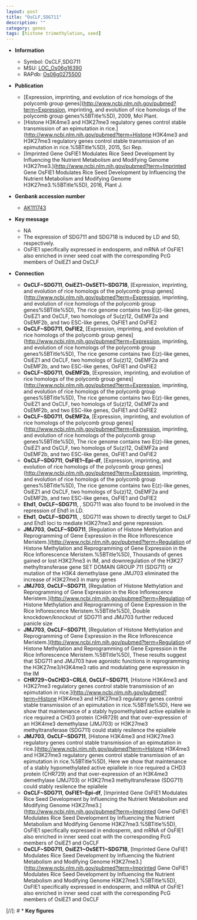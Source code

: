 ```yaml
---
layout: post
title: "OsCLF,SDG711"
description: ""
category: genes
tags: [histone trimethylation, seed]
---
```


* **Information**  
    + Symbol: OsCLF,SDG711  
    + MSU: [LOC_Os06g16390](http://rice.plantbiology.msu.edu/cgi-bin/ORF_infopage.cgi?orf=LOC_Os06g16390)  
    + RAPdb: [Os06g0275500](http://rapdb.dna.affrc.go.jp/viewer/gbrowse_details/irgsp1?name=Os06g0275500)  

* **Publication**  
    + [Expression, imprinting, and evolution of rice homologs of the polycomb group genes](http://www.ncbi.nlm.nih.gov/pubmed?term=Expression, imprinting, and evolution of rice homologs of the polycomb group genes%5BTitle%5D), 2009, Mol Plant.
    + [Histone H3K4me3 and H3K27me3 regulatory genes control stable transmission of an epimutation in rice.](http://www.ncbi.nlm.nih.gov/pubmed?term=Histone H3K4me3 and H3K27me3 regulatory genes control stable transmission of an epimutation in rice.%5BTitle%5D), 2015, Sci Rep.
    + [Imprinted Gene OsFIE1 Modulates Rice Seed Development by Influencing the Nutrient Metabolism and Modifying Genome H3K27me3.](http://www.ncbi.nlm.nih.gov/pubmed?term=Imprinted Gene OsFIE1 Modulates Rice Seed Development by Influencing the Nutrient Metabolism and Modifying Genome H3K27me3.%5BTitle%5D), 2016, Plant J.

* **Genbank accession number**  
    + [AK111743](http://www.ncbi.nlm.nih.gov/nuccore/AK111743)

* **Key message**  
    + NA
    + The expression of SDG711 and SDG718 is induced by LD and SD, respectively.
    + OsFIE1 specifically expressed in endosperm, and mRNA of OsFIE1 also enriched in inner seed coat with the corresponding PcG members of OsiEZ1 and OsCLF

* **Connection**  
    + __OsCLF~SDG711__, __OsiEZ1~OsSET1~SDG718__, [Expression, imprinting, and evolution of rice homologs of the polycomb group genes](http://www.ncbi.nlm.nih.gov/pubmed?term=Expression, imprinting, and evolution of rice homologs of the polycomb group genes%5BTitle%5D), The rice genome contains two E(z)-like genes, OsiEZ1 and OsCLF, two homologs of Su(z)12, OsEMF2a and OsEMF2b, and two ESC-like genes, OsFIE1 and OsFIE2
    + __OsCLF~SDG711__, __OsFIE2__, [Expression, imprinting, and evolution of rice homologs of the polycomb group genes](http://www.ncbi.nlm.nih.gov/pubmed?term=Expression, imprinting, and evolution of rice homologs of the polycomb group genes%5BTitle%5D), The rice genome contains two E(z)-like genes, OsiEZ1 and OsCLF, two homologs of Su(z)12, OsEMF2a and OsEMF2b, and two ESC-like genes, OsFIE1 and OsFIE2
    + __OsCLF~SDG711__, __OsEMF2b__, [Expression, imprinting, and evolution of rice homologs of the polycomb group genes](http://www.ncbi.nlm.nih.gov/pubmed?term=Expression, imprinting, and evolution of rice homologs of the polycomb group genes%5BTitle%5D), The rice genome contains two E(z)-like genes, OsiEZ1 and OsCLF, two homologs of Su(z)12, OsEMF2a and OsEMF2b, and two ESC-like genes, OsFIE1 and OsFIE2
    + __OsCLF~SDG711__, __OsEMF2a__, [Expression, imprinting, and evolution of rice homologs of the polycomb group genes](http://www.ncbi.nlm.nih.gov/pubmed?term=Expression, imprinting, and evolution of rice homologs of the polycomb group genes%5BTitle%5D), The rice genome contains two E(z)-like genes, OsiEZ1 and OsCLF, two homologs of Su(z)12, OsEMF2a and OsEMF2b, and two ESC-like genes, OsFIE1 and OsFIE2
    + __OsCLF~SDG711__, __OsFIE1~Epi-df__, [Expression, imprinting, and evolution of rice homologs of the polycomb group genes](http://www.ncbi.nlm.nih.gov/pubmed?term=Expression, imprinting, and evolution of rice homologs of the polycomb group genes%5BTitle%5D), The rice genome contains two E(z)-like genes, OsiEZ1 and OsCLF, two homologs of Su(z)12, OsEMF2a and OsEMF2b, and two ESC-like genes, OsFIE1 and OsFIE2
    + __Ehd1__, __OsCLF~SDG711__, [](http://www.ncbi.nlm.nih.gov/pubmed?term=%5BTitle%5D), SDG711 was also found to be involved in the repression of Ehd1 in LD.
    + __Ehd1__, __OsCLF~SDG711__, [](http://www.ncbi.nlm.nih.gov/pubmed?term=%5BTitle%5D), SDG711 was shown to directly target to OsLF and Ehd1 loci to mediate H3K27me3 and gene repression.
    + __JMJ703__, __OsCLF~SDG711__, [Regulation of Histone Methylation and Reprogramming of Gene Expression in the Rice Inflorescence Meristem.](http://www.ncbi.nlm.nih.gov/pubmed?term=Regulation of Histone Methylation and Reprogramming of Gene Expression in the Rice Inflorescence Meristem.%5BTitle%5D), Thousands of genes gained or lost H3K27me3 in IM, and downregulation of the H3K27 methyltransferase gene SET DOMAIN GROUP 711 (SDG711) or mutation of the H3K4 demethylase gene JMJ703 eliminated the increase of H3K27me3 in many genes
    + __JMJ703__, __OsCLF~SDG711__, [Regulation of Histone Methylation and Reprogramming of Gene Expression in the Rice Inflorescence Meristem.](http://www.ncbi.nlm.nih.gov/pubmed?term=Regulation of Histone Methylation and Reprogramming of Gene Expression in the Rice Inflorescence Meristem.%5BTitle%5D), Double knockdown/knockout of SDG711 and JMJ703 further reduced panicle size
    + __JMJ703__, __OsCLF~SDG711__, [Regulation of Histone Methylation and Reprogramming of Gene Expression in the Rice Inflorescence Meristem.](http://www.ncbi.nlm.nih.gov/pubmed?term=Regulation of Histone Methylation and Reprogramming of Gene Expression in the Rice Inflorescence Meristem.%5BTitle%5D), These results suggest that SDG711 and JMJ703 have agonistic functions in reprogramming the H3K27me3/H3K4me3 ratio and modulating gene expression in the IM
    + __CHR729~OsCHD3~CRL6__, __OsCLF~SDG711__, [Histone H3K4me3 and H3K27me3 regulatory genes control stable transmission of an epimutation in rice.](http://www.ncbi.nlm.nih.gov/pubmed?term=Histone H3K4me3 and H3K27me3 regulatory genes control stable transmission of an epimutation in rice.%5BTitle%5D), Here we show that maintenance of a stably hypomethylated active epiallele in rice required a CHD3 protein (CHR729) and that over-expression of an H3K4me3 demethylase (JMJ703) or H3K27me3 methyltransferase (SDG711) could stably resilence the epiallele
    + __JMJ703__, __OsCLF~SDG711__, [Histone H3K4me3 and H3K27me3 regulatory genes control stable transmission of an epimutation in rice.](http://www.ncbi.nlm.nih.gov/pubmed?term=Histone H3K4me3 and H3K27me3 regulatory genes control stable transmission of an epimutation in rice.%5BTitle%5D), Here we show that maintenance of a stably hypomethylated active epiallele in rice required a CHD3 protein (CHR729) and that over-expression of an H3K4me3 demethylase (JMJ703) or H3K27me3 methyltransferase (SDG711) could stably resilence the epiallele
    + __OsCLF~SDG711__, __OsFIE1~Epi-df__, [Imprinted Gene OsFIE1 Modulates Rice Seed Development by Influencing the Nutrient Metabolism and Modifying Genome H3K27me3.](http://www.ncbi.nlm.nih.gov/pubmed?term=Imprinted Gene OsFIE1 Modulates Rice Seed Development by Influencing the Nutrient Metabolism and Modifying Genome H3K27me3.%5BTitle%5D), OsFIE1 specifically expressed in endosperm, and mRNA of OsFIE1 also enriched in inner seed coat with the corresponding PcG members of OsiEZ1 and OsCLF
    + __OsCLF~SDG711__, __OsiEZ1~OsSET1~SDG718__, [Imprinted Gene OsFIE1 Modulates Rice Seed Development by Influencing the Nutrient Metabolism and Modifying Genome H3K27me3.](http://www.ncbi.nlm.nih.gov/pubmed?term=Imprinted Gene OsFIE1 Modulates Rice Seed Development by Influencing the Nutrient Metabolism and Modifying Genome H3K27me3.%5BTitle%5D), OsFIE1 specifically expressed in endosperm, and mRNA of OsFIE1 also enriched in inner seed coat with the corresponding PcG members of OsiEZ1 and OsCLF

[//]: # * **Key figures**  


